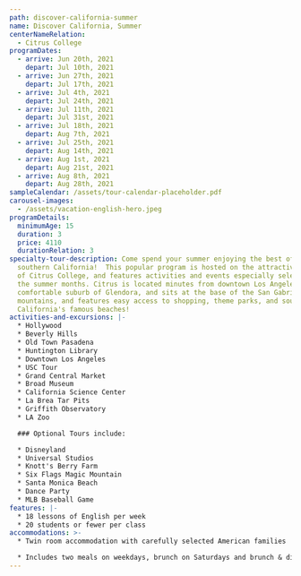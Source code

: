 ```yaml
---
path: discover-california-summer
name: Discover California, Summer
centerNameRelation:
  - Citrus College
programDates:
  - arrive: Jun 20th, 2021
    depart: Jul 10th, 2021
  - arrive: Jun 27th, 2021
    depart: Jul 17th, 2021
  - arrive: Jul 4th, 2021
    depart: Jul 24th, 2021
  - arrive: Jul 11th, 2021
    depart: Jul 31st, 2021
  - arrive: Jul 18th, 2021
    depart: Aug 7th, 2021
  - arrive: Jul 25th, 2021
    depart: Aug 14th, 2021
  - arrive: Aug 1st, 2021
    depart: Aug 21st, 2021
  - arrive: Aug 8th, 2021
    depart: Aug 28th, 2021
sampleCalendar: /assets/tour-calendar-placeholder.pdf
carousel-images:
  - /assets/vacation-english-hero.jpeg
programDetails:
  minimumAge: 15
  duration: 3
  price: 4110
  durationRelation: 3
specialty-tour-description: Come spend your summer enjoying the best of exciting
  southern California!  This popular program is hosted on the attractive campus
  of Citrus College, and features activities and events especially selected for
  the summer months. Citrus is located minutes from downtown Los Angeles in the
  comfortable suburb of Glendora, and sits at the base of the San Gabriel
  mountains, and features easy access to shopping, theme parks, and southern
  California's famous beaches!
activities-and-excursions: |-
  * Hollywood
  * Beverly Hills
  * Old Town Pasadena
  * Huntington Library
  * Downtown Los Angeles
  * USC Tour
  * Grand Central Market
  * Broad Museum
  * California Science Center
  * La Brea Tar Pits
  * Griffith Observatory
  * LA Zoo

  ### Optional Tours include:

  * Disneyland
  * Universal Studios
  * Knott's Berry Farm
  * Six Flags Magic Mountain
  * Santa Monica Beach
  * Dance Party
  * MLB Baseball Game
features: |-
  * 18 lessons of English per week
  * 20 students or fewer per class
accommodations: >-
  * Twin room accommodation with carefully selected American families

  * Includes two meals on weekdays, brunch on Saturdays and brunch & dinner on Sundays
---
```

